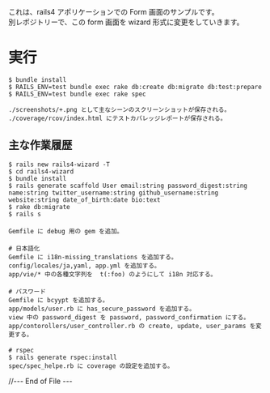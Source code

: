 
これは、rails4 アポリケーションでの Form 画面のサンプルです。  
別レポジトリーで、この form 画面を wizard 形式に変更をしていきます。  

#
# 実行

    $ bundle install
	$ RAILS_ENV=test bundle exec rake db:create db:migrate db:test:prepare
	$ RAILS_ENV=test bundle exec rake spec

    ./screenshots/+.png として主なシーンのスクリーンショットが保存される。  
	./coverage/rcov/index.html にテストカバレッジレポートが保存される。  


## 主な作業履歴

    $ rails new rails4-wizard -T
    $ cd rails4-wizard
    $ bundle install
    $ rails generate scaffold User email:string password_digest:string name:string twitter_username:string github_username:string website:string date_of_birth:date bio:text
    $ rake db:migrate
	$ rails s
    　
    Gemfile に debug 用の gem を追加。
    　
    # 日本語化
    Gemfile に i18n-missing_translations を追加する。
	config/locales/ja,yaml, app.yml を追加する。
	app/vie/* 中の各種文字列を  t(:foo) のようにして i18n 対応する。
    　
    # パスワード
    Gemfile に bcyypt を追加する。
    app/models/user.rb に has_secure_password を追加する。
    view 中の password_digest を password, password_confirmation にする。
	app/contorollers/user_controller.rb の create, update, user_params を変更する。
    　
    # rspec
    $ rails generate rspec:install
    spec/spec_helpe.rb に coverage の設定を追加する。


//--- End of File ---
